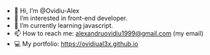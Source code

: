 - 👋 Hi, I’m @Ovidiu-Alex
- 👀 I’m interested in front-end developer.
- 🌱 I’m currently learning javascript.
- 📫 How to reach me: alexandruovidiu1999@gmail.com (my email)
- 💻 My portfolio: https://ovidiual3x.github.io

<!---
OvidiuAl3x/OvidiuAl3x is a ✨ special ✨ repository because its `README.md` (this file) appears on your GitHub profile.
You can click the Preview link to take a look at your changes.
--->

